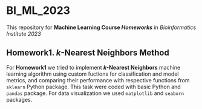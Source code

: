 # BI_ML_2023

This repository for **Machine Learning Course *Homeworks*** in *Bioinformatics Institute 2023*

## Homework1. *k*-Nearest Neighbors Method

For **Homework1** we tried to implement ***k*-Nearest Neighbors** machine learning algorithm using custom fuctions for classification and model metrics, and comparing their performance with respective functions from `sklearn` Python package. This task were coded with basic Python and `pandas` package. For data visualization we used `matplotlib` and `seaborn` packages.

